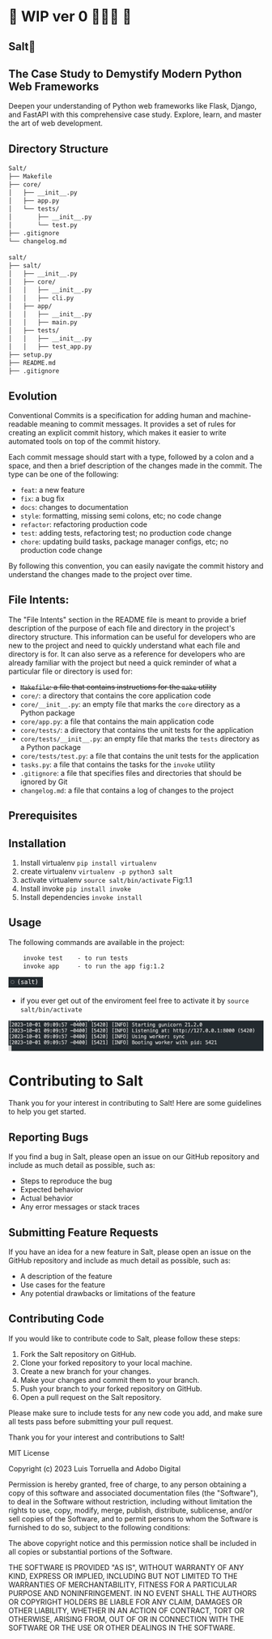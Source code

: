  

# 🚧 WIP ver 0 👷🏿‍♂️ 🚧

## Salt🧂

## The Case Study to Demystify Modern Python Web Frameworks
Deepen your understanding of Python web frameworks like Flask, Django, and FastAPI with this comprehensive case study. Explore, learn, and master the art of web development.


## Directory Structure
```
Salt/
├── Makefile
├── core/
│   ├── __init__.py
│   ├── app.py
│   └── tests/
│       ├── __init__.py
│       └── test.py
├── .gitignore
└── changelog.md

salt/
├── salt/
│   ├── __init__.py
│   ├── core/
│   │   ├── __init__.py
│   │   ├── cli.py
│   ├── app/
│   │   ├── __init__.py
│   │   ├── main.py
│   ├── tests/
│   │   ├── __init__.py
│   │   ├── test_app.py
├── setup.py
├── README.md
├── .gitignore

```

## Evolution

Conventional Commits is a specification for adding human and machine-readable meaning to commit messages. It provides a set of rules for creating an explicit commit history, which makes it easier to write automated tools on top of the commit history.

Each commit message should start with a type, followed by a colon and a space, and then a brief description of the changes made in the commit. The type can be one of the following:

- `feat`: a new feature
- `fix`: a bug fix
- `docs`: changes to documentation
- `style`: formatting, missing semi colons, etc; no code change
- `refactor`: refactoring production code
- `test`: adding tests, refactoring test; no production code change
- `chore`: updating build tasks, package manager configs, etc; no production code change

By following this convention, you can easily navigate the commit history and understand the changes made to the project over time.


## File Intents:
The "File Intents" section in the README file is meant to provide a brief description of the purpose of each file and directory in the project's directory structure. This information can be useful for developers who are new to the project and need to quickly understand what each file and directory is for. It can also serve as a reference for developers who are already familiar with the project but need a quick reminder of what a particular file or directory is used for:
- ~~`Makefile`: a file that contains instructions for the `make` utility~~
- `core/`: a directory that contains the core application code
- `core/__init__.py`: an empty file that marks the `core` directory as a Python package
- `core/app.py`: a file that contains the main application code
- `core/tests/`: a directory that contains the unit tests for the application
- `core/tests/__init__.py`: an empty file that marks the `tests` directory as a Python package
- `core/tests/test.py`: a file that contains the unit tests for the application
- `tasks.py`: a file that contains the tasks for the `invoke` utility
- `.gitignore`: a file that specifies files and directories that should be ignored by Git
- `changelog.md`: a file that contains a log of changes to the project
 

## Prerequisites

## Installation
1. Install virtualenv `pip install virtualenv`
2. create virtualenv `virtualenv -p python3 salt`
3. activate virtualenv `source salt/bin/activate` Fig:1.1
4. Install invoke `pip install invoke`
5. Install dependencies `invoke install`

## Usage
The following commands are available in the project:
```
    invoke test    - to run tests
    invoke app     - to run the app fig:1.2
```


![Figure 1.1: salt-env](salt-env.png "Figure 1.1: Salt environment")

- if you ever get out of the enviroment feel free to activate it by `source salt/bin/activate`


![Fig:1.2: salt-server](salt-server.png "Fig:1.2: salt-server")



# Contributing to Salt

Thank you for your interest in contributing to Salt! Here are some guidelines to help you get started.

## Reporting Bugs

If you find a bug in Salt, please open an issue on our GitHub repository and include as much detail as possible, such as:

- Steps to reproduce the bug
- Expected behavior
- Actual behavior
- Any error messages or stack traces

## Submitting Feature Requests

If you have an idea for a new feature in Salt, please open an issue on the GitHub repository and include as much detail as possible, such as:

- A description of the feature
- Use cases for the feature
- Any potential drawbacks or limitations of the feature

## Contributing Code

If you would like to contribute code to Salt, please follow these steps:

1. Fork the Salt repository on GitHub.
2. Clone your forked repository to your local machine.
3. Create a new branch for your changes.
4. Make your changes and commit them to your branch.
5. Push your branch to your forked repository on GitHub.
6. Open a pull request on the Salt repository.

Please make sure to include tests for any new code you add, and make sure all tests pass before submitting your pull request.

Thank you for your interest and contributions to Salt!




MIT License

Copyright (c) 2023 Luis Torruella and Adobo Digital 

Permission is hereby granted, free of charge, to any person obtaining a copy
of this software and associated documentation files (the "Software"), to deal
in the Software without restriction, including without limitation the rights
to use, copy, modify, merge, publish, distribute, sublicense, and/or sell
copies of the Software, and to permit persons to whom the Software is
furnished to do so, subject to the following conditions:

The above copyright notice and this permission notice shall be included in
all copies or substantial portions of the Software.

THE SOFTWARE IS PROVIDED "AS IS", WITHOUT WARRANTY OF ANY KIND, EXPRESS OR
IMPLIED, INCLUDING BUT NOT LIMITED TO THE WARRANTIES OF MERCHANTABILITY,
FITNESS FOR A PARTICULAR PURPOSE AND NONINFRINGEMENT. IN NO EVENT SHALL THE
AUTHORS OR COPYRIGHT HOLDERS BE LIABLE FOR ANY CLAIM, DAMAGES OR OTHER
LIABILITY, WHETHER IN AN ACTION OF CONTRACT, TORT OR OTHERWISE, ARISING FROM,
OUT OF OR IN CONNECTION WITH THE SOFTWARE OR THE USE OR OTHER DEALINGS IN
THE SOFTWARE.
